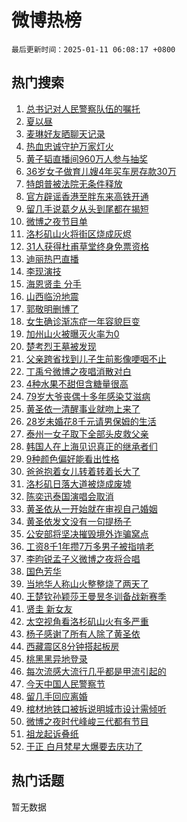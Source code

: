 # 微博热榜

`最后更新时间：2025-01-11 06:08:17 +0800`

## 热门搜索

1. [总书记对人民警察队伍的嘱托](https://m.weibo.cn/search?containerid=100103type%3D1%26t%3D10%26q%3D%23%E6%80%BB%E4%B9%A6%E8%AE%B0%E5%AF%B9%E4%BA%BA%E6%B0%91%E8%AD%A6%E5%AF%9F%E9%98%9F%E4%BC%8D%E7%9A%84%E5%98%B1%E6%89%98%23&stream_entry_id=51&isnewpage=1&extparam=seat%3D1%26pos%3D0%26q%3D%2523%25E6%2580%25BB%25E4%25B9%25A6%25E8%25AE%25B0%25E5%25AF%25B9%25E4%25BA%25BA%25E6%25B0%2591%25E8%25AD%25A6%25E5%25AF%259F%25E9%2598%259F%25E4%25BC%258D%25E7%259A%2584%25E5%2598%25B1%25E6%2589%2598%2523%26dgr%3D0%26cate%3D10103%26c_type%3D51%26filter_type%3Drealtimehot%26stream_entry_id%3D51%26display_time%3D1736546895%26pre_seqid%3D1736546895948063409334)
1. [夏以昼](https://m.weibo.cn/search?containerid=100103type%3D1%26t%3D10%26q%3D%E5%A4%8F%E4%BB%A5%E6%98%BC&stream_entry_id=31&isnewpage=1&extparam=seat%3D1%26pos%3D0%26realpos%3D1%26lcate%3D5001%26filter_type%3Drealtimehot%26band_rank%3D1%26q%3D%25E5%25A4%258F%25E4%25BB%25A5%25E6%2598%25BC%26dgr%3D0%26cate%3D5001%26c_type%3D31%26flag%3D16%26stream_entry_id%3D31%26display_time%3D1736546895%26pre_seqid%3D1736546895948063409334)
1. [麦琳好友晒聊天记录](https://m.weibo.cn/search?containerid=100103type%3D1%26t%3D10%26q%3D%23%E9%BA%A6%E7%90%B3%E5%A5%BD%E5%8F%8B%E6%99%92%E8%81%8A%E5%A4%A9%E8%AE%B0%E5%BD%95%23&stream_entry_id=31&isnewpage=1&extparam=seat%3D1%26pos%3D1%26realpos%3D2%26lcate%3D5001%26filter_type%3Drealtimehot%26band_rank%3D2%26q%3D%2523%25E9%25BA%25A6%25E7%2590%25B3%25E5%25A5%25BD%25E5%258F%258B%25E6%2599%2592%25E8%2581%258A%25E5%25A4%25A9%25E8%25AE%25B0%25E5%25BD%2595%2523%26dgr%3D0%26cate%3D5001%26c_type%3D31%26flag%3D2%26stream_entry_id%3D31%26display_time%3D1736546895%26pre_seqid%3D1736546895948063409334)
1. [热血忠诚守护万家灯火](https://m.weibo.cn/search?containerid=100103type%3D1%26t%3D10%26q%3D%23%E7%83%AD%E8%A1%80%E5%BF%A0%E8%AF%9A%E5%AE%88%E6%8A%A4%E4%B8%87%E5%AE%B6%E7%81%AF%E7%81%AB%23&stream_entry_id=31&isnewpage=1&extparam=seat%3D1%26pos%3D2%26realpos%3D3%26lcate%3D5001%26filter_type%3Drealtimehot%26band_rank%3D3%26q%3D%2523%25E7%2583%25AD%25E8%25A1%2580%25E5%25BF%25A0%25E8%25AF%259A%25E5%25AE%2588%25E6%258A%25A4%25E4%25B8%2587%25E5%25AE%25B6%25E7%2581%25AF%25E7%2581%25AB%2523%26dgr%3D0%26cate%3D5001%26c_type%3D31%26flag%3D0%26stream_entry_id%3D31%26display_time%3D1736546895%26pre_seqid%3D1736546895948063409334)
1. [黄子韬直播间960万人参与抽奖](https://m.weibo.cn/search?containerid=100103type%3D1%26t%3D10%26q%3D%23%E9%BB%84%E5%AD%90%E9%9F%AC%E7%9B%B4%E6%92%AD%E9%97%B4960%E4%B8%87%E4%BA%BA%E5%8F%82%E4%B8%8E%E6%8A%BD%E5%A5%96%23&stream_entry_id=31&isnewpage=1&extparam=seat%3D1%26pos%3D3%26realpos%3D4%26lcate%3D5001%26filter_type%3Drealtimehot%26band_rank%3D4%26q%3D%2523%25E9%25BB%2584%25E5%25AD%2590%25E9%259F%25AC%25E7%259B%25B4%25E6%2592%25AD%25E9%2597%25B4960%25E4%25B8%2587%25E4%25BA%25BA%25E5%258F%2582%25E4%25B8%258E%25E6%258A%25BD%25E5%25A5%2596%2523%26dgr%3D0%26cate%3D5001%26c_type%3D31%26flag%3D2%26stream_entry_id%3D31%26display_time%3D1736546895%26pre_seqid%3D1736546895948063409334)
1. [36岁女子做育儿嫂4年买车房存款30万](https://m.weibo.cn/search?containerid=100103type%3D1%26t%3D10%26q%3D%2336%E5%B2%81%E5%A5%B3%E5%AD%90%E5%81%9A%E8%82%B2%E5%84%BF%E5%AB%824%E5%B9%B4%E4%B9%B0%E8%BD%A6%E6%88%BF%E5%AD%98%E6%AC%BE30%E4%B8%87%23&stream_entry_id=31&isnewpage=1&extparam=seat%3D1%26pos%3D4%26realpos%3D5%26lcate%3D5001%26filter_type%3Drealtimehot%26band_rank%3D5%26q%3D%252336%25E5%25B2%2581%25E5%25A5%25B3%25E5%25AD%2590%25E5%2581%259A%25E8%2582%25B2%25E5%2584%25BF%25E5%25AB%25824%25E5%25B9%25B4%25E4%25B9%25B0%25E8%25BD%25A6%25E6%2588%25BF%25E5%25AD%2598%25E6%25AC%25BE30%25E4%25B8%2587%2523%26dgr%3D0%26cate%3D5001%26c_type%3D31%26flag%3D0%26stream_entry_id%3D31%26display_time%3D1736546895%26pre_seqid%3D1736546895948063409334)
1. [特朗普被法院无条件释放](https://m.weibo.cn/search?containerid=100103type%3D1%26t%3D10%26q%3D%23%E7%89%B9%E6%9C%97%E6%99%AE%E8%A2%AB%E6%B3%95%E9%99%A2%E6%97%A0%E6%9D%A1%E4%BB%B6%E9%87%8A%E6%94%BE%23&stream_entry_id=31&isnewpage=1&extparam=seat%3D1%26pos%3D5%26realpos%3D6%26lcate%3D5001%26filter_type%3Drealtimehot%26band_rank%3D6%26q%3D%2523%25E7%2589%25B9%25E6%259C%2597%25E6%2599%25AE%25E8%25A2%25AB%25E6%25B3%2595%25E9%2599%25A2%25E6%2597%25A0%25E6%259D%25A1%25E4%25BB%25B6%25E9%2587%258A%25E6%2594%25BE%2523%26dgr%3D0%26cate%3D5001%26c_type%3D31%26flag%3D0%26stream_entry_id%3D31%26display_time%3D1736546895%26pre_seqid%3D1736546895948063409334)
1. [官方辟谣香港至胖东来高铁开通](https://m.weibo.cn/search?containerid=100103type%3D1%26t%3D10%26q%3D%23%E5%AE%98%E6%96%B9%E8%BE%9F%E8%B0%A3%E9%A6%99%E6%B8%AF%E8%87%B3%E8%83%96%E4%B8%9C%E6%9D%A5%E9%AB%98%E9%93%81%E5%BC%80%E9%80%9A%23&stream_entry_id=31&isnewpage=1&extparam=seat%3D1%26pos%3D6%26lcate%3D5001%26filter_type%3Drealtimehot%26band_rank%3D7%26dgr%3D0%26q%3D%2523%25E5%25AE%2598%25E6%2596%25B9%25E8%25BE%259F%25E8%25B0%25A3%25E9%25A6%2599%25E6%25B8%25AF%25E8%2587%25B3%25E8%2583%2596%25E4%25B8%259C%25E6%259D%25A5%25E9%25AB%2598%25E9%2593%2581%25E5%25BC%2580%25E9%2580%259A%2523%26cate%3D5001%26is_ad_pos%3D1%26adid%3D272409%26c_type%3D31%26stream_entry_id%3D31%26display_time%3D1736546895%26pre_seqid%3D1736546895948063409334)
1. [留几手说葛夕从头到尾都在揭短](https://m.weibo.cn/search?containerid=100103type%3D1%26t%3D10%26q%3D%23%E7%95%99%E5%87%A0%E6%89%8B%E8%AF%B4%E8%91%9B%E5%A4%95%E4%BB%8E%E5%A4%B4%E5%88%B0%E5%B0%BE%E9%83%BD%E5%9C%A8%E6%8F%AD%E7%9F%AD%23&stream_entry_id=31&isnewpage=1&extparam=seat%3D1%26pos%3D7%26realpos%3D7%26lcate%3D5001%26filter_type%3Drealtimehot%26band_rank%3D7%26q%3D%2523%25E7%2595%2599%25E5%2587%25A0%25E6%2589%258B%25E8%25AF%25B4%25E8%2591%259B%25E5%25A4%2595%25E4%25BB%258E%25E5%25A4%25B4%25E5%2588%25B0%25E5%25B0%25BE%25E9%2583%25BD%25E5%259C%25A8%25E6%258F%25AD%25E7%259F%25AD%2523%26dgr%3D0%26cate%3D5001%26c_type%3D31%26flag%3D2%26stream_entry_id%3D31%26display_time%3D1736546895%26pre_seqid%3D1736546895948063409334)
1. [微博之夜节目单](https://m.weibo.cn/search?containerid=100103type%3D1%26t%3D10%26q%3D%23%E5%BE%AE%E5%8D%9A%E4%B9%8B%E5%A4%9C%E8%8A%82%E7%9B%AE%E5%8D%95%23&stream_entry_id=31&isnewpage=1&extparam=seat%3D1%26pos%3D8%26realpos%3D8%26lcate%3D5001%26filter_type%3Drealtimehot%26band_rank%3D8%26q%3D%2523%25E5%25BE%25AE%25E5%258D%259A%25E4%25B9%258B%25E5%25A4%259C%25E8%258A%2582%25E7%259B%25AE%25E5%258D%2595%2523%26dgr%3D0%26cate%3D5001%26c_type%3D31%26flag%3D0%26stream_entry_id%3D31%26display_time%3D1736546895%26pre_seqid%3D1736546895948063409334)
1. [洛杉矶山火将街区烧成灰烬](https://m.weibo.cn/search?containerid=100103type%3D1%26t%3D10%26q%3D%23%E6%B4%9B%E6%9D%89%E7%9F%B6%E5%B1%B1%E7%81%AB%E5%B0%86%E8%A1%97%E5%8C%BA%E7%83%A7%E6%88%90%E7%81%B0%E7%83%AC%23&stream_entry_id=31&isnewpage=1&extparam=seat%3D1%26pos%3D9%26realpos%3D9%26lcate%3D5001%26filter_type%3Drealtimehot%26band_rank%3D9%26q%3D%2523%25E6%25B4%259B%25E6%259D%2589%25E7%259F%25B6%25E5%25B1%25B1%25E7%2581%25AB%25E5%25B0%2586%25E8%25A1%2597%25E5%258C%25BA%25E7%2583%25A7%25E6%2588%2590%25E7%2581%25B0%25E7%2583%25AC%2523%26dgr%3D0%26cate%3D5001%26c_type%3D31%26flag%3D0%26stream_entry_id%3D31%26display_time%3D1736546895%26pre_seqid%3D1736546895948063409334)
1. [31人获得杜甫草堂终身免票资格](https://m.weibo.cn/search?containerid=100103type%3D1%26t%3D10%26q%3D%2331%E4%BA%BA%E8%8E%B7%E5%BE%97%E6%9D%9C%E7%94%AB%E8%8D%89%E5%A0%82%E7%BB%88%E8%BA%AB%E5%85%8D%E7%A5%A8%E8%B5%84%E6%A0%BC%23&stream_entry_id=31&isnewpage=1&extparam=seat%3D1%26pos%3D10%26realpos%3D10%26lcate%3D5001%26filter_type%3Drealtimehot%26band_rank%3D10%26q%3D%252331%25E4%25BA%25BA%25E8%258E%25B7%25E5%25BE%2597%25E6%259D%259C%25E7%2594%25AB%25E8%258D%2589%25E5%25A0%2582%25E7%25BB%2588%25E8%25BA%25AB%25E5%2585%258D%25E7%25A5%25A8%25E8%25B5%2584%25E6%25A0%25BC%2523%26dgr%3D0%26cate%3D5001%26c_type%3D31%26flag%3D1%26stream_entry_id%3D31%26display_time%3D1736546895%26pre_seqid%3D1736546895948063409334)
1. [迪丽热巴直播](https://m.weibo.cn/search?containerid=100103type%3D1%26t%3D10%26q%3D%23%E8%BF%AA%E4%B8%BD%E7%83%AD%E5%B7%B4%E7%9B%B4%E6%92%AD%23&stream_entry_id=31&isnewpage=1&extparam=seat%3D1%26pos%3D11%26realpos%3D11%26lcate%3D5001%26filter_type%3Drealtimehot%26band_rank%3D11%26q%3D%2523%25E8%25BF%25AA%25E4%25B8%25BD%25E7%2583%25AD%25E5%25B7%25B4%25E7%259B%25B4%25E6%2592%25AD%2523%26dgr%3D0%26cate%3D5001%26c_type%3D31%26flag%3D0%26stream_entry_id%3D31%26display_time%3D1736546895%26pre_seqid%3D1736546895948063409334)
1. [李现演技](https://m.weibo.cn/search?containerid=100103type%3D1%26t%3D10%26q%3D%E6%9D%8E%E7%8E%B0%E6%BC%94%E6%8A%80&stream_entry_id=31&isnewpage=1&extparam=seat%3D1%26pos%3D12%26realpos%3D12%26lcate%3D5001%26filter_type%3Drealtimehot%26band_rank%3D12%26q%3D%25E6%259D%258E%25E7%258E%25B0%25E6%25BC%2594%25E6%258A%2580%26dgr%3D0%26cate%3D5001%26c_type%3D31%26flag%3D0%26stream_entry_id%3D31%26display_time%3D1736546895%26pre_seqid%3D1736546895948063409334)
1. [海恩贤圭 分手](https://m.weibo.cn/search?containerid=100103type%3D1%26t%3D10%26q%3D%E6%B5%B7%E6%81%A9%E8%B4%A4%E5%9C%AD+%E5%88%86%E6%89%8B&stream_entry_id=31&isnewpage=1&extparam=seat%3D1%26pos%3D13%26realpos%3D13%26lcate%3D5001%26filter_type%3Drealtimehot%26band_rank%3D13%26q%3D%25E6%25B5%25B7%25E6%2581%25A9%25E8%25B4%25A4%25E5%259C%25AD%2520%25E5%2588%2586%25E6%2589%258B%26dgr%3D0%26cate%3D5001%26c_type%3D31%26flag%3D0%26stream_entry_id%3D31%26display_time%3D1736546895%26pre_seqid%3D1736546895948063409334)
1. [山西临汾地震](https://m.weibo.cn/search?containerid=100103type%3D1%26t%3D10%26q%3D%23%E5%B1%B1%E8%A5%BF%E4%B8%B4%E6%B1%BE%E5%9C%B0%E9%9C%87%23&stream_entry_id=31&isnewpage=1&extparam=seat%3D1%26pos%3D14%26realpos%3D14%26lcate%3D5001%26filter_type%3Drealtimehot%26band_rank%3D14%26q%3D%2523%25E5%25B1%25B1%25E8%25A5%25BF%25E4%25B8%25B4%25E6%25B1%25BE%25E5%259C%25B0%25E9%259C%2587%2523%26dgr%3D0%26cate%3D5001%26c_type%3D31%26flag%3D0%26stream_entry_id%3D31%26display_time%3D1736546895%26pre_seqid%3D1736546895948063409334)
1. [郭敬明删博了](https://m.weibo.cn/search?containerid=100103type%3D1%26t%3D10%26q%3D%23%E9%83%AD%E6%95%AC%E6%98%8E%E5%88%A0%E5%8D%9A%E4%BA%86%23&stream_entry_id=31&isnewpage=1&extparam=seat%3D1%26pos%3D15%26realpos%3D15%26lcate%3D5001%26filter_type%3Drealtimehot%26band_rank%3D15%26q%3D%2523%25E9%2583%25AD%25E6%2595%25AC%25E6%2598%258E%25E5%2588%25A0%25E5%258D%259A%25E4%25BA%2586%2523%26dgr%3D0%26cate%3D5001%26c_type%3D31%26flag%3D2%26stream_entry_id%3D31%26display_time%3D1736546895%26pre_seqid%3D1736546895948063409334)
1. [女生确诊渐冻症一年容貌巨变](https://m.weibo.cn/search?containerid=100103type%3D1%26t%3D10%26q%3D%23%E5%A5%B3%E7%94%9F%E7%A1%AE%E8%AF%8A%E6%B8%90%E5%86%BB%E7%97%87%E4%B8%80%E5%B9%B4%E5%AE%B9%E8%B2%8C%E5%B7%A8%E5%8F%98%23&stream_entry_id=31&isnewpage=1&extparam=seat%3D1%26pos%3D16%26realpos%3D16%26lcate%3D5001%26filter_type%3Drealtimehot%26band_rank%3D16%26q%3D%2523%25E5%25A5%25B3%25E7%2594%259F%25E7%25A1%25AE%25E8%25AF%258A%25E6%25B8%2590%25E5%2586%25BB%25E7%2597%2587%25E4%25B8%2580%25E5%25B9%25B4%25E5%25AE%25B9%25E8%25B2%258C%25E5%25B7%25A8%25E5%258F%2598%2523%26dgr%3D0%26cate%3D5001%26c_type%3D31%26flag%3D0%26stream_entry_id%3D31%26display_time%3D1736546895%26pre_seqid%3D1736546895948063409334)
1. [加州山火被曝灭火率为0](https://m.weibo.cn/search?containerid=100103type%3D1%26t%3D10%26q%3D%23%E5%8A%A0%E5%B7%9E%E5%B1%B1%E7%81%AB%E8%A2%AB%E6%9B%9D%E7%81%AD%E7%81%AB%E7%8E%87%E4%B8%BA0%23&stream_entry_id=31&isnewpage=1&extparam=seat%3D1%26pos%3D17%26realpos%3D17%26lcate%3D5001%26filter_type%3Drealtimehot%26band_rank%3D17%26q%3D%2523%25E5%258A%25A0%25E5%25B7%259E%25E5%25B1%25B1%25E7%2581%25AB%25E8%25A2%25AB%25E6%259B%259D%25E7%2581%25AD%25E7%2581%25AB%25E7%258E%2587%25E4%25B8%25BA0%2523%26dgr%3D0%26cate%3D5001%26c_type%3D31%26flag%3D0%26stream_entry_id%3D31%26display_time%3D1736546895%26pre_seqid%3D1736546895948063409334)
1. [楚考烈王墓被发现](https://m.weibo.cn/search?containerid=100103type%3D1%26t%3D10%26q%3D%23%E6%A5%9A%E8%80%83%E7%83%88%E7%8E%8B%E5%A2%93%E8%A2%AB%E5%8F%91%E7%8E%B0%23&stream_entry_id=31&isnewpage=1&extparam=seat%3D1%26pos%3D18%26realpos%3D18%26lcate%3D5001%26filter_type%3Drealtimehot%26band_rank%3D18%26q%3D%2523%25E6%25A5%259A%25E8%2580%2583%25E7%2583%2588%25E7%258E%258B%25E5%25A2%2593%25E8%25A2%25AB%25E5%258F%2591%25E7%258E%25B0%2523%26dgr%3D0%26cate%3D5001%26c_type%3D31%26flag%3D0%26stream_entry_id%3D31%26display_time%3D1736546895%26pre_seqid%3D1736546895948063409334)
1. [父亲跨省找到儿子生前影像哽咽不止](https://m.weibo.cn/search?containerid=100103type%3D1%26t%3D10%26q%3D%23%E7%88%B6%E4%BA%B2%E8%B7%A8%E7%9C%81%E6%89%BE%E5%88%B0%E5%84%BF%E5%AD%90%E7%94%9F%E5%89%8D%E5%BD%B1%E5%83%8F%E5%93%BD%E5%92%BD%E4%B8%8D%E6%AD%A2%23&stream_entry_id=31&isnewpage=1&extparam=seat%3D1%26pos%3D19%26realpos%3D19%26lcate%3D5001%26filter_type%3Drealtimehot%26band_rank%3D19%26q%3D%2523%25E7%2588%25B6%25E4%25BA%25B2%25E8%25B7%25A8%25E7%259C%2581%25E6%2589%25BE%25E5%2588%25B0%25E5%2584%25BF%25E5%25AD%2590%25E7%2594%259F%25E5%2589%258D%25E5%25BD%25B1%25E5%2583%258F%25E5%2593%25BD%25E5%2592%25BD%25E4%25B8%258D%25E6%25AD%25A2%2523%26dgr%3D0%26cate%3D5001%26c_type%3D31%26flag%3D0%26stream_entry_id%3D31%26display_time%3D1736546895%26pre_seqid%3D1736546895948063409334)
1. [丁禹兮微博之夜唱消散对白](https://m.weibo.cn/search?containerid=100103type%3D1%26t%3D10%26q%3D%23%E4%B8%81%E7%A6%B9%E5%85%AE%E5%BE%AE%E5%8D%9A%E4%B9%8B%E5%A4%9C%E5%94%B1%E6%B6%88%E6%95%A3%E5%AF%B9%E7%99%BD%23&stream_entry_id=31&isnewpage=1&extparam=seat%3D1%26pos%3D20%26realpos%3D20%26lcate%3D5001%26filter_type%3Drealtimehot%26band_rank%3D20%26q%3D%2523%25E4%25B8%2581%25E7%25A6%25B9%25E5%2585%25AE%25E5%25BE%25AE%25E5%258D%259A%25E4%25B9%258B%25E5%25A4%259C%25E5%2594%25B1%25E6%25B6%2588%25E6%2595%25A3%25E5%25AF%25B9%25E7%2599%25BD%2523%26dgr%3D0%26cate%3D5001%26c_type%3D31%26flag%3D0%26stream_entry_id%3D31%26display_time%3D1736546895%26pre_seqid%3D1736546895948063409334)
1. [4种水果不甜但含糖量很高](https://m.weibo.cn/search?containerid=100103type%3D1%26t%3D10%26q%3D%234%E7%A7%8D%E6%B0%B4%E6%9E%9C%E4%B8%8D%E7%94%9C%E4%BD%86%E5%90%AB%E7%B3%96%E9%87%8F%E5%BE%88%E9%AB%98%23&stream_entry_id=31&isnewpage=1&extparam=seat%3D1%26pos%3D21%26realpos%3D21%26lcate%3D5001%26filter_type%3Drealtimehot%26band_rank%3D21%26q%3D%25234%25E7%25A7%258D%25E6%25B0%25B4%25E6%259E%259C%25E4%25B8%258D%25E7%2594%259C%25E4%25BD%2586%25E5%2590%25AB%25E7%25B3%2596%25E9%2587%258F%25E5%25BE%2588%25E9%25AB%2598%2523%26dgr%3D0%26cate%3D5001%26c_type%3D31%26flag%3D0%26stream_entry_id%3D31%26display_time%3D1736546895%26pre_seqid%3D1736546895948063409334)
1. [79岁大爷丧偶十多年感染艾滋病](https://m.weibo.cn/search?containerid=100103type%3D1%26t%3D10%26q%3D%2379%E5%B2%81%E5%A4%A7%E7%88%B7%E4%B8%A7%E5%81%B6%E5%8D%81%E5%A4%9A%E5%B9%B4%E6%84%9F%E6%9F%93%E8%89%BE%E6%BB%8B%E7%97%85%23&stream_entry_id=31&isnewpage=1&extparam=seat%3D1%26pos%3D22%26realpos%3D22%26lcate%3D5001%26filter_type%3Drealtimehot%26band_rank%3D22%26q%3D%252379%25E5%25B2%2581%25E5%25A4%25A7%25E7%2588%25B7%25E4%25B8%25A7%25E5%2581%25B6%25E5%258D%2581%25E5%25A4%259A%25E5%25B9%25B4%25E6%2584%259F%25E6%259F%2593%25E8%2589%25BE%25E6%25BB%258B%25E7%2597%2585%2523%26dgr%3D0%26cate%3D5001%26c_type%3D31%26flag%3D0%26stream_entry_id%3D31%26display_time%3D1736546895%26pre_seqid%3D1736546895948063409334)
1. [黄圣依一清醒事业就吻上来了](https://m.weibo.cn/search?containerid=100103type%3D1%26t%3D10%26q%3D%E9%BB%84%E5%9C%A3%E4%BE%9D%E4%B8%80%E6%B8%85%E9%86%92%E4%BA%8B%E4%B8%9A%E5%B0%B1%E5%90%BB%E4%B8%8A%E6%9D%A5%E4%BA%86&stream_entry_id=31&isnewpage=1&extparam=seat%3D1%26pos%3D23%26realpos%3D23%26lcate%3D5001%26filter_type%3Drealtimehot%26band_rank%3D23%26q%3D%25E9%25BB%2584%25E5%259C%25A3%25E4%25BE%259D%25E4%25B8%2580%25E6%25B8%2585%25E9%2586%2592%25E4%25BA%258B%25E4%25B8%259A%25E5%25B0%25B1%25E5%2590%25BB%25E4%25B8%258A%25E6%259D%25A5%25E4%25BA%2586%26dgr%3D0%26cate%3D5001%26c_type%3D31%26flag%3D0%26stream_entry_id%3D31%26display_time%3D1736546895%26pre_seqid%3D1736546895948063409334)
1. [28岁未婚花8千元请男保姆的生活](https://m.weibo.cn/search?containerid=100103type%3D1%26t%3D10%26q%3D28%E5%B2%81%E6%9C%AA%E5%A9%9A%E8%8A%B18%E5%8D%83%E5%85%83%E8%AF%B7%E7%94%B7%E4%BF%9D%E5%A7%86%E7%9A%84%E7%94%9F%E6%B4%BB&stream_entry_id=31&isnewpage=1&extparam=seat%3D1%26pos%3D24%26realpos%3D24%26lcate%3D5001%26filter_type%3Drealtimehot%26band_rank%3D24%26q%3D28%25E5%25B2%2581%25E6%259C%25AA%25E5%25A9%259A%25E8%258A%25B18%25E5%258D%2583%25E5%2585%2583%25E8%25AF%25B7%25E7%2594%25B7%25E4%25BF%259D%25E5%25A7%2586%25E7%259A%2584%25E7%2594%259F%25E6%25B4%25BB%26dgr%3D0%26cate%3D5001%26c_type%3D31%26flag%3D0%26stream_entry_id%3D31%26display_time%3D1736546895%26pre_seqid%3D1736546895948063409334)
1. [泰州一女子取下全部头皮救父亲](https://m.weibo.cn/search?containerid=100103type%3D1%26t%3D10%26q%3D%23%E6%B3%B0%E5%B7%9E%E4%B8%80%E5%A5%B3%E5%AD%90%E5%8F%96%E4%B8%8B%E5%85%A8%E9%83%A8%E5%A4%B4%E7%9A%AE%E6%95%91%E7%88%B6%E4%BA%B2%23&stream_entry_id=31&isnewpage=1&extparam=seat%3D1%26pos%3D25%26realpos%3D25%26lcate%3D5001%26filter_type%3Drealtimehot%26band_rank%3D25%26q%3D%2523%25E6%25B3%25B0%25E5%25B7%259E%25E4%25B8%2580%25E5%25A5%25B3%25E5%25AD%2590%25E5%258F%2596%25E4%25B8%258B%25E5%2585%25A8%25E9%2583%25A8%25E5%25A4%25B4%25E7%259A%25AE%25E6%2595%2591%25E7%2588%25B6%25E4%25BA%25B2%2523%26dgr%3D0%26cate%3D5001%26c_type%3D31%26flag%3D0%26stream_entry_id%3D31%26display_time%3D1736546895%26pre_seqid%3D1736546895948063409334)
1. [韩国人在上海见识真正的继承者们](https://m.weibo.cn/search?containerid=100103type%3D1%26t%3D10%26q%3D%E9%9F%A9%E5%9B%BD%E4%BA%BA%E5%9C%A8%E4%B8%8A%E6%B5%B7%E8%A7%81%E8%AF%86%E7%9C%9F%E6%AD%A3%E7%9A%84%E7%BB%A7%E6%89%BF%E8%80%85%E4%BB%AC&stream_entry_id=31&isnewpage=1&extparam=seat%3D1%26pos%3D26%26realpos%3D26%26lcate%3D5001%26filter_type%3Drealtimehot%26band_rank%3D26%26q%3D%25E9%259F%25A9%25E5%259B%25BD%25E4%25BA%25BA%25E5%259C%25A8%25E4%25B8%258A%25E6%25B5%25B7%25E8%25A7%2581%25E8%25AF%2586%25E7%259C%259F%25E6%25AD%25A3%25E7%259A%2584%25E7%25BB%25A7%25E6%2589%25BF%25E8%2580%2585%25E4%25BB%25AC%26dgr%3D0%26cate%3D5001%26c_type%3D31%26flag%3D0%26stream_entry_id%3D31%26display_time%3D1736546895%26pre_seqid%3D1736546895948063409334)
1. [9种颜色偏好能看出性格](https://m.weibo.cn/search?containerid=100103type%3D1%26t%3D10%26q%3D%239%E7%A7%8D%E9%A2%9C%E8%89%B2%E5%81%8F%E5%A5%BD%E8%83%BD%E7%9C%8B%E5%87%BA%E6%80%A7%E6%A0%BC%23&stream_entry_id=31&isnewpage=1&extparam=seat%3D1%26pos%3D27%26realpos%3D27%26lcate%3D5001%26filter_type%3Drealtimehot%26band_rank%3D27%26q%3D%25239%25E7%25A7%258D%25E9%25A2%259C%25E8%2589%25B2%25E5%2581%258F%25E5%25A5%25BD%25E8%2583%25BD%25E7%259C%258B%25E5%2587%25BA%25E6%2580%25A7%25E6%25A0%25BC%2523%26dgr%3D0%26cate%3D5001%26c_type%3D31%26flag%3D0%26stream_entry_id%3D31%26display_time%3D1736546895%26pre_seqid%3D1736546895948063409334)
1. [爸爸抱着女儿转着转着长大了](https://m.weibo.cn/search?containerid=100103type%3D1%26t%3D10%26q%3D%23%E7%88%B8%E7%88%B8%E6%8A%B1%E7%9D%80%E5%A5%B3%E5%84%BF%E8%BD%AC%E7%9D%80%E8%BD%AC%E7%9D%80%E9%95%BF%E5%A4%A7%E4%BA%86%23&stream_entry_id=31&isnewpage=1&extparam=seat%3D1%26pos%3D28%26realpos%3D28%26lcate%3D5001%26filter_type%3Drealtimehot%26band_rank%3D28%26q%3D%2523%25E7%2588%25B8%25E7%2588%25B8%25E6%258A%25B1%25E7%259D%2580%25E5%25A5%25B3%25E5%2584%25BF%25E8%25BD%25AC%25E7%259D%2580%25E8%25BD%25AC%25E7%259D%2580%25E9%2595%25BF%25E5%25A4%25A7%25E4%25BA%2586%2523%26dgr%3D0%26cate%3D5001%26c_type%3D31%26flag%3D1%26stream_entry_id%3D31%26display_time%3D1736546895%26pre_seqid%3D1736546895948063409334)
1. [洛杉矶日落大道被烧成废墟](https://m.weibo.cn/search?containerid=100103type%3D1%26t%3D10%26q%3D%23%E6%B4%9B%E6%9D%89%E7%9F%B6%E6%97%A5%E8%90%BD%E5%A4%A7%E9%81%93%E8%A2%AB%E7%83%A7%E6%88%90%E5%BA%9F%E5%A2%9F%23&stream_entry_id=31&isnewpage=1&extparam=seat%3D1%26pos%3D29%26realpos%3D29%26lcate%3D5001%26filter_type%3Drealtimehot%26band_rank%3D29%26q%3D%2523%25E6%25B4%259B%25E6%259D%2589%25E7%259F%25B6%25E6%2597%25A5%25E8%2590%25BD%25E5%25A4%25A7%25E9%2581%2593%25E8%25A2%25AB%25E7%2583%25A7%25E6%2588%2590%25E5%25BA%259F%25E5%25A2%259F%2523%26dgr%3D0%26cate%3D5001%26c_type%3D31%26flag%3D0%26stream_entry_id%3D31%26display_time%3D1736546895%26pre_seqid%3D1736546895948063409334)
1. [陈奕迅泰国演唱会取消](https://m.weibo.cn/search?containerid=100103type%3D1%26t%3D10%26q%3D%23%E9%99%88%E5%A5%95%E8%BF%85%E6%B3%B0%E5%9B%BD%E6%BC%94%E5%94%B1%E4%BC%9A%E5%8F%96%E6%B6%88%23&stream_entry_id=31&isnewpage=1&extparam=seat%3D1%26pos%3D30%26realpos%3D30%26lcate%3D5001%26filter_type%3Drealtimehot%26band_rank%3D30%26q%3D%2523%25E9%2599%2588%25E5%25A5%2595%25E8%25BF%2585%25E6%25B3%25B0%25E5%259B%25BD%25E6%25BC%2594%25E5%2594%25B1%25E4%25BC%259A%25E5%258F%2596%25E6%25B6%2588%2523%26dgr%3D0%26cate%3D5001%26c_type%3D31%26flag%3D0%26stream_entry_id%3D31%26display_time%3D1736546895%26pre_seqid%3D1736546895948063409334)
1. [黄圣依从一开始就在审视自己婚姻](https://m.weibo.cn/search?containerid=100103type%3D1%26t%3D10%26q%3D%E9%BB%84%E5%9C%A3%E4%BE%9D%E4%BB%8E%E4%B8%80%E5%BC%80%E5%A7%8B%E5%B0%B1%E5%9C%A8%E5%AE%A1%E8%A7%86%E8%87%AA%E5%B7%B1%E5%A9%9A%E5%A7%BB&stream_entry_id=31&isnewpage=1&extparam=seat%3D1%26pos%3D31%26realpos%3D31%26lcate%3D5001%26filter_type%3Drealtimehot%26band_rank%3D31%26q%3D%25E9%25BB%2584%25E5%259C%25A3%25E4%25BE%259D%25E4%25BB%258E%25E4%25B8%2580%25E5%25BC%2580%25E5%25A7%258B%25E5%25B0%25B1%25E5%259C%25A8%25E5%25AE%25A1%25E8%25A7%2586%25E8%2587%25AA%25E5%25B7%25B1%25E5%25A9%259A%25E5%25A7%25BB%26dgr%3D0%26cate%3D5001%26c_type%3D31%26flag%3D1%26stream_entry_id%3D31%26display_time%3D1736546895%26pre_seqid%3D1736546895948063409334)
1. [黄圣依发文没有一句提杨子](https://m.weibo.cn/search?containerid=100103type%3D1%26t%3D10%26q%3D%23%E9%BB%84%E5%9C%A3%E4%BE%9D%E5%8F%91%E6%96%87%E6%B2%A1%E6%9C%89%E4%B8%80%E5%8F%A5%E6%8F%90%E6%9D%A8%E5%AD%90%23&stream_entry_id=31&isnewpage=1&extparam=seat%3D1%26pos%3D32%26realpos%3D32%26lcate%3D5001%26filter_type%3Drealtimehot%26band_rank%3D32%26q%3D%2523%25E9%25BB%2584%25E5%259C%25A3%25E4%25BE%259D%25E5%258F%2591%25E6%2596%2587%25E6%25B2%25A1%25E6%259C%2589%25E4%25B8%2580%25E5%258F%25A5%25E6%258F%2590%25E6%259D%25A8%25E5%25AD%2590%2523%26dgr%3D0%26cate%3D5001%26c_type%3D31%26flag%3D0%26stream_entry_id%3D31%26display_time%3D1736546895%26pre_seqid%3D1736546895948063409334)
1. [公安部将坚决摧毁境外诈骗窝点](https://m.weibo.cn/search?containerid=100103type%3D1%26t%3D10%26q%3D%23%E5%85%AC%E5%AE%89%E9%83%A8%E5%B0%86%E5%9D%9A%E5%86%B3%E6%91%A7%E6%AF%81%E5%A2%83%E5%A4%96%E8%AF%88%E9%AA%97%E7%AA%9D%E7%82%B9%23&stream_entry_id=31&isnewpage=1&extparam=seat%3D1%26pos%3D33%26realpos%3D33%26lcate%3D5001%26filter_type%3Drealtimehot%26band_rank%3D33%26q%3D%2523%25E5%2585%25AC%25E5%25AE%2589%25E9%2583%25A8%25E5%25B0%2586%25E5%259D%259A%25E5%2586%25B3%25E6%2591%25A7%25E6%25AF%2581%25E5%25A2%2583%25E5%25A4%2596%25E8%25AF%2588%25E9%25AA%2597%25E7%25AA%259D%25E7%2582%25B9%2523%26dgr%3D0%26cate%3D5001%26c_type%3D31%26flag%3D0%26stream_entry_id%3D31%26display_time%3D1736546895%26pre_seqid%3D1736546895948063409334)
1. [工资8千1年攒7万多男子被指啃老](https://m.weibo.cn/search?containerid=100103type%3D1%26t%3D10%26q%3D%23%E5%B7%A5%E8%B5%848%E5%8D%831%E5%B9%B4%E6%94%927%E4%B8%87%E5%A4%9A%E7%94%B7%E5%AD%90%E8%A2%AB%E6%8C%87%E5%95%83%E8%80%81%23&stream_entry_id=31&isnewpage=1&extparam=seat%3D1%26pos%3D34%26realpos%3D34%26lcate%3D5001%26filter_type%3Drealtimehot%26band_rank%3D34%26q%3D%2523%25E5%25B7%25A5%25E8%25B5%25848%25E5%258D%25831%25E5%25B9%25B4%25E6%2594%25927%25E4%25B8%2587%25E5%25A4%259A%25E7%2594%25B7%25E5%25AD%2590%25E8%25A2%25AB%25E6%258C%2587%25E5%2595%2583%25E8%2580%2581%2523%26dgr%3D0%26cate%3D5001%26c_type%3D31%26flag%3D0%26stream_entry_id%3D31%26display_time%3D1736546895%26pre_seqid%3D1736546895948063409334)
1. [李昀锐孟子义微博之夜将合唱](https://m.weibo.cn/search?containerid=100103type%3D1%26t%3D10%26q%3D%23%E6%9D%8E%E6%98%80%E9%94%90%E5%AD%9F%E5%AD%90%E4%B9%89%E5%BE%AE%E5%8D%9A%E4%B9%8B%E5%A4%9C%E5%B0%86%E5%90%88%E5%94%B1%23&stream_entry_id=31&isnewpage=1&extparam=seat%3D1%26pos%3D35%26realpos%3D35%26lcate%3D5001%26filter_type%3Drealtimehot%26band_rank%3D35%26q%3D%2523%25E6%259D%258E%25E6%2598%2580%25E9%2594%2590%25E5%25AD%259F%25E5%25AD%2590%25E4%25B9%2589%25E5%25BE%25AE%25E5%258D%259A%25E4%25B9%258B%25E5%25A4%259C%25E5%25B0%2586%25E5%2590%2588%25E5%2594%25B1%2523%26dgr%3D0%26cate%3D5001%26c_type%3D31%26flag%3D0%26stream_entry_id%3D31%26display_time%3D1736546895%26pre_seqid%3D1736546895948063409334)
1. [国色芳华](https://m.weibo.cn/search?containerid=100103type%3D1%26t%3D10%26q%3D%E5%9B%BD%E8%89%B2%E8%8A%B3%E5%8D%8E&stream_entry_id=31&isnewpage=1&extparam=seat%3D1%26pos%3D36%26realpos%3D36%26lcate%3D5001%26filter_type%3Drealtimehot%26band_rank%3D36%26q%3D%25E5%259B%25BD%25E8%2589%25B2%25E8%258A%25B3%25E5%258D%258E%26dgr%3D0%26cate%3D5001%26c_type%3D31%26flag%3D0%26stream_entry_id%3D31%26display_time%3D1736546895%26pre_seqid%3D1736546895948063409334)
1. [当地华人称山火整整烧了两天了](https://m.weibo.cn/search?containerid=100103type%3D1%26t%3D10%26q%3D%23%E5%BD%93%E5%9C%B0%E5%8D%8E%E4%BA%BA%E7%A7%B0%E5%B1%B1%E7%81%AB%E6%95%B4%E6%95%B4%E7%83%A7%E4%BA%86%E4%B8%A4%E5%A4%A9%E4%BA%86%23&stream_entry_id=31&isnewpage=1&extparam=seat%3D1%26pos%3D37%26realpos%3D37%26lcate%3D5001%26filter_type%3Drealtimehot%26band_rank%3D37%26q%3D%2523%25E5%25BD%2593%25E5%259C%25B0%25E5%258D%258E%25E4%25BA%25BA%25E7%25A7%25B0%25E5%25B1%25B1%25E7%2581%25AB%25E6%2595%25B4%25E6%2595%25B4%25E7%2583%25A7%25E4%25BA%2586%25E4%25B8%25A4%25E5%25A4%25A9%25E4%25BA%2586%2523%26dgr%3D0%26cate%3D5001%26c_type%3D31%26flag%3D0%26stream_entry_id%3D31%26display_time%3D1736546895%26pre_seqid%3D1736546895948063409334)
1. [王楚钦孙颖莎王曼昱冬训备战新赛季](https://m.weibo.cn/search?containerid=100103type%3D1%26t%3D10%26q%3D%23%E7%8E%8B%E6%A5%9A%E9%92%A6%E5%AD%99%E9%A2%96%E8%8E%8E%E7%8E%8B%E6%9B%BC%E6%98%B1%E5%86%AC%E8%AE%AD%E5%A4%87%E6%88%98%E6%96%B0%E8%B5%9B%E5%AD%A3%23&stream_entry_id=31&isnewpage=1&extparam=seat%3D1%26pos%3D38%26realpos%3D38%26lcate%3D5001%26filter_type%3Drealtimehot%26band_rank%3D38%26q%3D%2523%25E7%258E%258B%25E6%25A5%259A%25E9%2592%25A6%25E5%25AD%2599%25E9%25A2%2596%25E8%258E%258E%25E7%258E%258B%25E6%259B%25BC%25E6%2598%25B1%25E5%2586%25AC%25E8%25AE%25AD%25E5%25A4%2587%25E6%2588%2598%25E6%2596%25B0%25E8%25B5%259B%25E5%25AD%25A3%2523%26dgr%3D0%26cate%3D5001%26c_type%3D31%26flag%3D0%26stream_entry_id%3D31%26display_time%3D1736546895%26pre_seqid%3D1736546895948063409334)
1. [贤圭 新女友](https://m.weibo.cn/search?containerid=100103type%3D1%26t%3D10%26q%3D%E8%B4%A4%E5%9C%AD+%E6%96%B0%E5%A5%B3%E5%8F%8B&stream_entry_id=31&isnewpage=1&extparam=seat%3D1%26pos%3D39%26realpos%3D39%26lcate%3D5001%26filter_type%3Drealtimehot%26band_rank%3D39%26q%3D%25E8%25B4%25A4%25E5%259C%25AD%2520%25E6%2596%25B0%25E5%25A5%25B3%25E5%258F%258B%26dgr%3D0%26cate%3D5001%26c_type%3D31%26flag%3D0%26stream_entry_id%3D31%26display_time%3D1736546895%26pre_seqid%3D1736546895948063409334)
1. [太空视角看洛杉矶山火有多严重](https://m.weibo.cn/search?containerid=100103type%3D1%26t%3D10%26q%3D%23%E5%A4%AA%E7%A9%BA%E8%A7%86%E8%A7%92%E7%9C%8B%E6%B4%9B%E6%9D%89%E7%9F%B6%E5%B1%B1%E7%81%AB%E6%9C%89%E5%A4%9A%E4%B8%A5%E9%87%8D%23&stream_entry_id=31&isnewpage=1&extparam=seat%3D1%26pos%3D40%26realpos%3D40%26lcate%3D5001%26filter_type%3Drealtimehot%26band_rank%3D40%26q%3D%2523%25E5%25A4%25AA%25E7%25A9%25BA%25E8%25A7%2586%25E8%25A7%2592%25E7%259C%258B%25E6%25B4%259B%25E6%259D%2589%25E7%259F%25B6%25E5%25B1%25B1%25E7%2581%25AB%25E6%259C%2589%25E5%25A4%259A%25E4%25B8%25A5%25E9%2587%258D%2523%26dgr%3D0%26cate%3D5001%26c_type%3D31%26flag%3D0%26stream_entry_id%3D31%26display_time%3D1736546895%26pre_seqid%3D1736546895948063409334)
1. [杨子感谢了所有人除了黄圣依](https://m.weibo.cn/search?containerid=100103type%3D1%26t%3D10%26q%3D%23%E6%9D%A8%E5%AD%90%E6%84%9F%E8%B0%A2%E4%BA%86%E6%89%80%E6%9C%89%E4%BA%BA%E9%99%A4%E4%BA%86%E9%BB%84%E5%9C%A3%E4%BE%9D%23&stream_entry_id=31&isnewpage=1&extparam=seat%3D1%26pos%3D41%26realpos%3D41%26lcate%3D5001%26filter_type%3Drealtimehot%26band_rank%3D41%26q%3D%2523%25E6%259D%25A8%25E5%25AD%2590%25E6%2584%259F%25E8%25B0%25A2%25E4%25BA%2586%25E6%2589%2580%25E6%259C%2589%25E4%25BA%25BA%25E9%2599%25A4%25E4%25BA%2586%25E9%25BB%2584%25E5%259C%25A3%25E4%25BE%259D%2523%26dgr%3D0%26cate%3D5001%26c_type%3D31%26flag%3D0%26stream_entry_id%3D31%26display_time%3D1736546895%26pre_seqid%3D1736546895948063409334)
1. [西藏震区8分钟搭起板房](https://m.weibo.cn/search?containerid=100103type%3D1%26t%3D10%26q%3D%23%E8%A5%BF%E8%97%8F%E9%9C%87%E5%8C%BA8%E5%88%86%E9%92%9F%E6%90%AD%E8%B5%B7%E6%9D%BF%E6%88%BF%23&stream_entry_id=31&isnewpage=1&extparam=seat%3D1%26pos%3D42%26realpos%3D42%26lcate%3D5001%26filter_type%3Drealtimehot%26band_rank%3D42%26q%3D%2523%25E8%25A5%25BF%25E8%2597%258F%25E9%259C%2587%25E5%258C%25BA8%25E5%2588%2586%25E9%2592%259F%25E6%2590%25AD%25E8%25B5%25B7%25E6%259D%25BF%25E6%2588%25BF%2523%26dgr%3D0%26cate%3D5001%26c_type%3D31%26flag%3D0%26stream_entry_id%3D31%26display_time%3D1736546895%26pre_seqid%3D1736546895948063409334)
1. [桃黑黑异地登录](https://m.weibo.cn/search?containerid=100103type%3D1%26t%3D10%26q%3D%E6%A1%83%E9%BB%91%E9%BB%91%E5%BC%82%E5%9C%B0%E7%99%BB%E5%BD%95&stream_entry_id=31&isnewpage=1&extparam=seat%3D1%26pos%3D43%26realpos%3D43%26lcate%3D5001%26filter_type%3Drealtimehot%26band_rank%3D43%26q%3D%25E6%25A1%2583%25E9%25BB%2591%25E9%25BB%2591%25E5%25BC%2582%25E5%259C%25B0%25E7%2599%25BB%25E5%25BD%2595%26dgr%3D0%26cate%3D5001%26c_type%3D31%26flag%3D0%26stream_entry_id%3D31%26display_time%3D1736546895%26pre_seqid%3D1736546895948063409334)
1. [每次流感大流行几乎都是甲流引起的](https://m.weibo.cn/search?containerid=100103type%3D1%26t%3D10%26q%3D%23%E6%AF%8F%E6%AC%A1%E6%B5%81%E6%84%9F%E5%A4%A7%E6%B5%81%E8%A1%8C%E5%87%A0%E4%B9%8E%E9%83%BD%E6%98%AF%E7%94%B2%E6%B5%81%E5%BC%95%E8%B5%B7%E7%9A%84%23&stream_entry_id=31&isnewpage=1&extparam=seat%3D1%26pos%3D44%26realpos%3D44%26lcate%3D5001%26filter_type%3Drealtimehot%26band_rank%3D44%26q%3D%2523%25E6%25AF%258F%25E6%25AC%25A1%25E6%25B5%2581%25E6%2584%259F%25E5%25A4%25A7%25E6%25B5%2581%25E8%25A1%258C%25E5%2587%25A0%25E4%25B9%258E%25E9%2583%25BD%25E6%2598%25AF%25E7%2594%25B2%25E6%25B5%2581%25E5%25BC%2595%25E8%25B5%25B7%25E7%259A%2584%2523%26dgr%3D0%26cate%3D5001%26c_type%3D31%26flag%3D0%26stream_entry_id%3D31%26display_time%3D1736546895%26pre_seqid%3D1736546895948063409334)
1. [今天中国人民警察节](https://m.weibo.cn/search?containerid=100103type%3D1%26t%3D10%26q%3D%23%E4%BB%8A%E5%A4%A9%E4%B8%AD%E5%9B%BD%E4%BA%BA%E6%B0%91%E8%AD%A6%E5%AF%9F%E8%8A%82%23&stream_entry_id=31&isnewpage=1&extparam=seat%3D1%26pos%3D45%26realpos%3D45%26lcate%3D5001%26filter_type%3Drealtimehot%26band_rank%3D45%26q%3D%2523%25E4%25BB%258A%25E5%25A4%25A9%25E4%25B8%25AD%25E5%259B%25BD%25E4%25BA%25BA%25E6%25B0%2591%25E8%25AD%25A6%25E5%25AF%259F%25E8%258A%2582%2523%26dgr%3D0%26cate%3D5001%26c_type%3D31%26flag%3D0%26stream_entry_id%3D31%26display_time%3D1736546895%26pre_seqid%3D1736546895948063409334)
1. [留几手回应离婚](https://m.weibo.cn/search?containerid=100103type%3D1%26t%3D10%26q%3D%23%E7%95%99%E5%87%A0%E6%89%8B%E5%9B%9E%E5%BA%94%E7%A6%BB%E5%A9%9A%23&stream_entry_id=31&isnewpage=1&extparam=seat%3D1%26pos%3D46%26realpos%3D46%26lcate%3D5001%26filter_type%3Drealtimehot%26band_rank%3D46%26q%3D%2523%25E7%2595%2599%25E5%2587%25A0%25E6%2589%258B%25E5%259B%259E%25E5%25BA%2594%25E7%25A6%25BB%25E5%25A9%259A%2523%26dgr%3D0%26cate%3D5001%26c_type%3D31%26flag%3D0%26stream_entry_id%3D31%26display_time%3D1736546895%26pre_seqid%3D1736546895948063409334)
1. [棺材地铁口被拆说明城市设计需倾听](https://m.weibo.cn/search?containerid=100103type%3D1%26t%3D10%26q%3D%23%E6%A3%BA%E6%9D%90%E5%9C%B0%E9%93%81%E5%8F%A3%E8%A2%AB%E6%8B%86%E8%AF%B4%E6%98%8E%E5%9F%8E%E5%B8%82%E8%AE%BE%E8%AE%A1%E9%9C%80%E5%80%BE%E5%90%AC%23&stream_entry_id=31&isnewpage=1&extparam=seat%3D1%26pos%3D47%26realpos%3D47%26lcate%3D5001%26filter_type%3Drealtimehot%26band_rank%3D47%26q%3D%2523%25E6%25A3%25BA%25E6%259D%2590%25E5%259C%25B0%25E9%2593%2581%25E5%258F%25A3%25E8%25A2%25AB%25E6%258B%2586%25E8%25AF%25B4%25E6%2598%258E%25E5%259F%258E%25E5%25B8%2582%25E8%25AE%25BE%25E8%25AE%25A1%25E9%259C%2580%25E5%2580%25BE%25E5%2590%25AC%2523%26dgr%3D0%26cate%3D5001%26c_type%3D31%26flag%3D0%26stream_entry_id%3D31%26display_time%3D1736546895%26pre_seqid%3D1736546895948063409334)
1. [微博之夜时代峰峻三代都有节目](https://m.weibo.cn/search?containerid=100103type%3D1%26t%3D10%26q%3D%23%E5%BE%AE%E5%8D%9A%E4%B9%8B%E5%A4%9C%E6%97%B6%E4%BB%A3%E5%B3%B0%E5%B3%BB%E4%B8%89%E4%BB%A3%E9%83%BD%E6%9C%89%E8%8A%82%E7%9B%AE%23&stream_entry_id=31&isnewpage=1&extparam=seat%3D1%26pos%3D48%26realpos%3D48%26lcate%3D5001%26filter_type%3Drealtimehot%26band_rank%3D48%26q%3D%2523%25E5%25BE%25AE%25E5%258D%259A%25E4%25B9%258B%25E5%25A4%259C%25E6%2597%25B6%25E4%25BB%25A3%25E5%25B3%25B0%25E5%25B3%25BB%25E4%25B8%2589%25E4%25BB%25A3%25E9%2583%25BD%25E6%259C%2589%25E8%258A%2582%25E7%259B%25AE%2523%26dgr%3D0%26cate%3D5001%26c_type%3D31%26flag%3D0%26stream_entry_id%3D31%26display_time%3D1736546895%26pre_seqid%3D1736546895948063409334)
1. [祖龙起诉叠纸](https://m.weibo.cn/search?containerid=100103type%3D1%26t%3D10%26q%3D%23%E7%A5%96%E9%BE%99%E8%B5%B7%E8%AF%89%E5%8F%A0%E7%BA%B8%23&stream_entry_id=31&isnewpage=1&extparam=seat%3D1%26pos%3D49%26realpos%3D49%26lcate%3D5001%26filter_type%3Drealtimehot%26band_rank%3D49%26q%3D%2523%25E7%25A5%2596%25E9%25BE%2599%25E8%25B5%25B7%25E8%25AF%2589%25E5%258F%25A0%25E7%25BA%25B8%2523%26dgr%3D0%26cate%3D5001%26c_type%3D31%26flag%3D0%26stream_entry_id%3D31%26display_time%3D1736546895%26pre_seqid%3D1736546895948063409334)
1. [于正 白月梵星大爆要去庆功了](https://m.weibo.cn/search?containerid=100103type%3D1%26t%3D10%26q%3D%E4%BA%8E%E6%AD%A3+%E7%99%BD%E6%9C%88%E6%A2%B5%E6%98%9F%E5%A4%A7%E7%88%86%E8%A6%81%E5%8E%BB%E5%BA%86%E5%8A%9F%E4%BA%86&stream_entry_id=31&isnewpage=1&extparam=seat%3D1%26pos%3D50%26realpos%3D50%26lcate%3D5001%26filter_type%3Drealtimehot%26band_rank%3D50%26q%3D%25E4%25BA%258E%25E6%25AD%25A3%2520%25E7%2599%25BD%25E6%259C%2588%25E6%25A2%25B5%25E6%2598%259F%25E5%25A4%25A7%25E7%2588%2586%25E8%25A6%2581%25E5%258E%25BB%25E5%25BA%2586%25E5%258A%259F%25E4%25BA%2586%26dgr%3D0%26cate%3D5001%26c_type%3D31%26flag%3D0%26stream_entry_id%3D31%26display_time%3D1736546895%26pre_seqid%3D1736546895948063409334)

## 热门话题

暂无数据
